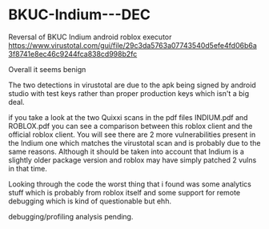 # BKUC-Indium---DEC
Reversal of BKUC Indium android roblox executor
https://www.virustotal.com/gui/file/29c3da5763a07743540d5efe4fd06b6a3f8741e8ec46c9244fca838cd998b2fc

Overall it seems benign

The two detections in virustotal are due to the apk being signed by android studio with test keys rather than proper production keys which isn't a big deal.

if you take a look at the two Quixxi scans in the pdf files INDIUM.pdf and ROBLOX.pdf you can see a comparison between this roblox client and the official roblox client. You will see there are 2 more vulnerabilities present in the Indium one which matches the virustotal scan and is probably due to the same reasons. Although it should be taken into account that Indium is a slightly older package version and roblox may have simply patched 2 vulns in that time.

Looking through the code the worst thing that i found was some analytics stuff which is probably from roblox itself and some support for remote debugging which is kind of questionable but ehh.

debugging/profiling analysis pending.
